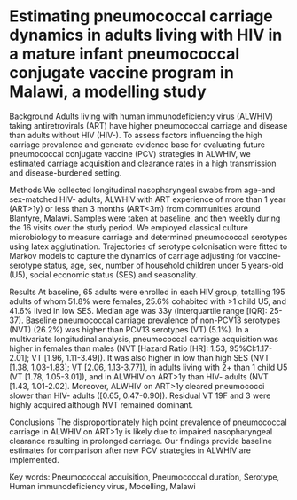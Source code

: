 # Estimating pneumococcal carriage dynamics in adults living with HIV in a mature infant pneumococcal conjugate vaccine program in Malawi, a modelling study

Background
Adults living with human immunodeficiency virus (ALWHIV) taking antiretrovirals (ART) have higher pneumococcal carriage and disease than adults without HIV (HIV-). To assess factors influencing the high carriage prevalence and generate evidence base for evaluating future pneumococcal conjugate vaccine (PCV) strategies in ALWHIV, we estimated carriage acquisition and clearance rates in a high transmission and disease-burdened setting.

Methods
We collected longitudinal nasopharyngeal swabs from age-and sex-matched HIV- adults, ALWHIV with ART experience of more than 1 year (ART>1y) or less than 3 months (ART<3m) from communities around Blantyre, Malawi. Samples were taken at baseline, and then weekly during the 16 visits over the study period. We employed classical culture microbiology to measure carriage and determined pneumococcal serotypes using latex agglutination. Trajectories of serotype colonisation were fitted to Markov models to capture the dynamics of carriage adjusting for vaccine-serotype status, age, sex, number of household children under 5 years-old (U5), social economic status (SES) and seasonality.

Results
At baseline, 65 adults were enrolled in each HIV group, totalling 195 adults of whom 51.8% were females, 25.6% cohabited with >1 child U5, and 41.6% lived in low SES. Median age was 33y (interquartile range [IQR]: 25-37). Baseline pneumococcal carriage prevalence of non-PCV13 serotypes (NVT) (26.2%) was higher than PCV13 serotypes (VT) (5.1%). In a multivariate longitudinal analysis, pneumococcal carriage acquisition was higher in females than males (NVT [Hazard Ratio [HR]: 1.53, 95%CI:1.17-2.01]; VT [1.96, 1.11-3.49]). It was also higher in low than high SES (NVT [1.38, 1.03-1.83]; VT [2.06, 1.13-3.77]), in adults living with 2+ than 1 child U5 (VT [1.78, 1.05-3.01]), and in ALWHIV on ART>1y than HIV- adults (NVT [1.43, 1.01-2.02]. Moreover, ALWHIV on ART>1y cleared pneumococci slower than HIV- adults ([0.65, 0.47-0.90]). Residual VT 19F and 3 were highly acquired although NVT remained dominant.

Conclusions
The disproportionately high point prevalence of pneumococcal carriage in ALWHIV on ART>1y is likely due to impaired nasopharyngeal clearance resulting in prolonged carriage. Our findings provide baseline estimates for comparison after new PCV strategies in ALWHIV are implemented.

Key words: Pneumococcal acquisition, Pneumococcal duration, Serotype, Human immunodeficiency virus, Modelling, Malawi
